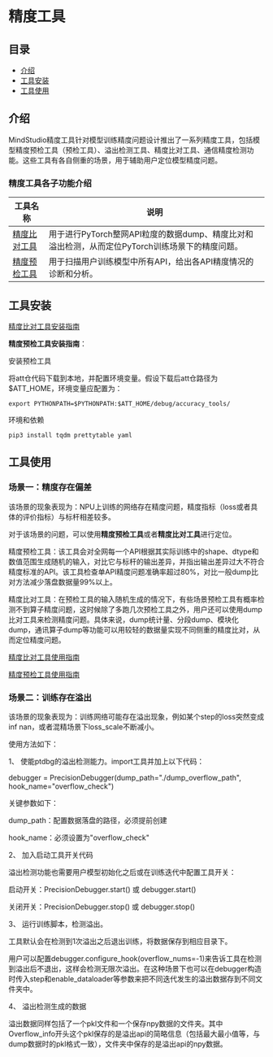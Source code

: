 # 精度工具

## 目录

- [介绍](#介绍)
- [工具安装](#工具安装)
- [工具使用](#工具使用)

## 介绍

MindStudio精度工具针对模型训练精度问题设计推出了一系列精度工具，包括模型精度预检工具（预检工具）、溢出检测工具、精度比对工具、通信精度检测功能。这些工具有各自侧重的场景，用于辅助用户定位模型精度问题。

### 精度工具各子功能介绍

| 工具名称     | 说明                                                         |
| ------------ | ------------------------------------------------------------ |
| [精度比对工具](https://gitee.com/ascend/att/tree/master/debug/accuracy_tools/ptdbg_ascend) | 用于进行PyTorch整网API粒度的数据dump、精度比对和溢出检测，从而定位PyTorch训练场景下的精度问题。 |
| [精度预检工具](https://gitee.com/ascend/att/tree/master/debug/accuracy_tools/api_accuracy_checker) | 用于扫描用户训练模型中所有API，给出各API精度情况的诊断和分析。 |

## 工具安装

[精度比对工具安装指南](https://gitee.com/ascend/att/tree/master/debug/accuracy_tools/ptdbg_ascend#%E5%BF%AB%E9%80%9F%E5%AE%89%E8%A3%85)

**精度预检工具安装指南**：

安装预检工具

将att仓代码下载到本地，并配置环境变量。假设下载后att仓路径为 $ATT_HOME，环境变量应配置为：

```
export PYTHONPATH=$PYTHONPATH:$ATT_HOME/debug/accuracy_tools/
```

环境和依赖

```
pip3 install tqdm prettytable yaml
```

## 工具使用

### 场景一：精度存在偏差

该场景的现象表现为：NPU上训练的网络存在精度问题，精度指标（loss或者具体的评价指标）与标杆相差较多。

对于该场景的问题，可以使用**精度预检工具**或者**精度比对工具**进行定位。

精度预检工具：该工具会对全网每一个API根据其实际训练中的shape、dtype和数值范围生成随机的输入，对比它与标杆的输出差异，并指出输出差异过大不符合精度标准的API。该工具检查单API精度问题准确率超过80%，对比一般dump比对方法减少落盘数据量99%以上。

精度比对工具：在预检工具的输入随机生成的情况下，有些场景预检工具有概率检测不到算子精度问题，这时候除了多跑几次预检工具之外，用户还可以使用dump 比对工具来检测精度问题。具体来说，dump统计量、分段dump、模块化dump，通讯算子dump等功能可以用较轻的数据量实现不同侧重的精度比对，从而定位精度问题。

[精度比对工具使用指南](https://gitee.com/ascend/att/blob/master/debug/accuracy_tools/ptdbg_ascend/doc/ptdbg_ascend%E7%B2%BE%E5%BA%A6%E5%B7%A5%E5%85%B7%E5%8A%9F%E8%83%BD%E8%AF%B4%E6%98%8E_v3.2.md#debugger%E6%96%B9%E5%BC%8Fdump%E5%92%8C%E6%BA%A2%E5%87%BA%E6%A3%80%E6%B5%8B%E6%8E%A8%E8%8D%90)

[精度预检工具使用指南](https://gitee.com/ascend/att/tree/master/debug/accuracy_tools/api_accuracy_checker#%E4%BD%BF%E7%94%A8%E6%96%B9%E5%BC%8F)

### 场景二：训练存在溢出

该场景的现象表现为：训练网络可能存在溢出现象，例如某个step的loss突然变成inf nan，或者混精场景下loss_scale不断减小。

使用方法如下：

1、 使能ptdbg的溢出检测能力。import工具并加上以下代码：

debugger = PrecisionDebugger(dump_path="./dump_overflow_path", hook_name="overflow_check")

关键参数如下：

dump_path：配置数据落盘的路径，必须提前创建

hook_name：必须设置为"overflow_check"

2、 加入启动工具开关代码

溢出检测功能也需要用户模型初始化之后或在训练迭代中配置工具开关：

启动开关：PrecisionDebugger.start() 或 debugger.start()

关闭开关：PrecisionDebugger.stop() 或 debugger.stop() 

3、 运行训练脚本，检测溢出。

工具默认会在检测到1次溢出之后退出训练，将数据保存到相应目录下。

用户可以配置debugger.configure_hook(overflow_nums=-1)来告诉工具在检测到溢出后不退出，这样会检测无限次溢出。在这种场景下也可以在debugger构造时传入step和enable_dataloader等参数来把不同迭代发生的溢出数据存到不同文件夹中。

4、 溢出检测生成的数据

溢出数据同样包括了一个pkl文件和一个保存npy数据的文件夹。其中Overflow_info开头这个pkl保存的是溢出api的简略信息（包括最大最小值等，与dump数据时的pkl格式一致），文件夹中保存的是溢出api的npy数据。